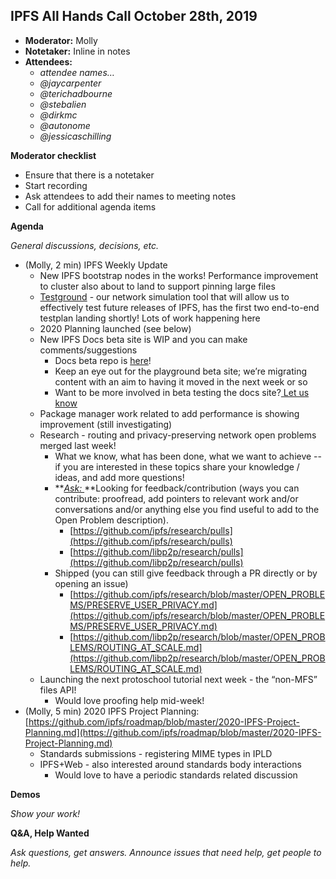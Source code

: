 ## IPFS All Hands Call October 28th, 2019



*   **Moderator:** Molly
*   **Notetaker:** Inline in notes
*   **Attendees:**
    *   _attendee names…_
    *   _@jaycarpenter_
    *   _@terichadbourne_
    *   _@stebalien_
    *   _@dirkmc_
    *   _@autonome_
    *   _@jessicaschilling_

**Moderator checklist**



*   Ensure that there is a notetaker
*   Start recording
*   Ask attendees to add their names to meeting notes
*   Call for additional agenda items

**Agenda**

_General discussions, decisions, etc._



*   (Molly, 2 min) IPFS Weekly Update
    *   New IPFS bootstrap nodes in the works! Performance improvement to cluster also about to land to support pinning large files
    *   [Testground](https://github.com/ipfs/testground) - our network simulation tool that will allow us to effectively test future releases of IPFS, has the first two end-to-end testplan landing shortly! Lots of work happening here
    *   2020 Planning launched (see below)
    *   New IPFS Docs beta site is WIP and you can make comments/suggestions
        *   Docs beta repo is [here](https://github.com/ipfs/ipfs-docs-v2)!
        *   Keep an eye out for the playground beta site; we’re migrating content with an aim to having it moved in the next week or so
        *   Want to be more involved in beta testing the docs site?[ Let us know](https://docs.google.com/forms/d/1LVaD1B2uyW6Ff0jfU_iQ5mCeyQcHfyQO6BDD99XAgK0/)
    *   Package manager work related to add performance is showing improvement (still investigating)
    *   Research - routing and privacy-preserving network open problems merged last week! 
        *   What we know, what has been done, what we want to achieve -- if you are interested in these topics share your knowledge / ideas, and add more questions!
        *   **_<span style="text-decoration:underline;">Ask: </span>_**Looking for feedback/contribution (ways you can contribute: proofread, add pointers to relevant work and/or conversations and/or anything else you find useful to add to the Open Problem description).
            *   [https://github.com/ipfs/research/pulls](https://github.com/ipfs/research/pulls)
            *   [https://github.com/libp2p/research/pulls](https://github.com/libp2p/research/pulls)
        *   Shipped (you can still give feedback through a PR directly or by opening an issue)
            *   [https://github.com/ipfs/research/blob/master/OPEN_PROBLEMS/PRESERVE_USER_PRIVACY.md](https://github.com/ipfs/research/blob/master/OPEN_PROBLEMS/PRESERVE_USER_PRIVACY.md)
            *   [https://github.com/libp2p/research/blob/master/OPEN_PROBLEMS/ROUTING_AT_SCALE.md](https://github.com/libp2p/research/blob/master/OPEN_PROBLEMS/ROUTING_AT_SCALE.md) 
    *   Launching the next protoschool tutorial next week - the “non-MFS” files API!
        *   Would love proofing help mid-week!
*   (Molly, 5 min) 2020 IPFS Project Planning: [https://github.com/ipfs/roadmap/blob/master/2020-IPFS-Project-Planning.md](https://github.com/ipfs/roadmap/blob/master/2020-IPFS-Project-Planning.md)
    *   Standards submissions - registering MIME types in IPLD
    *   IPFS+Web - also interested around standards body interactions
        *   Would love to have a periodic standards related discussion

**Demos**

_Show your work!_

**Q&A, Help Wanted**

_Ask questions, get answers. Announce issues that need help, get people to help._
